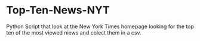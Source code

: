 # Top-Ten-News-NYT
Python Script that look at the New York Times homepage looking for the top ten of the most viewed niews and colect them in a csv.
